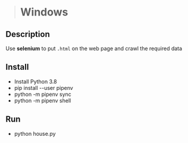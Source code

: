 ># Windows

## Description
Use **selenium** to put `.html` on the web page and crawl the required data

## Install

- Install Python 3.8
- pip install --user pipenv
- python -m pipenv sync
- python -m pipenv shell

## Run
- python house.py

<!-- pyinstaller -F <python file>   # 打包成單執行檔，適合小檔
pyinstaller -D <python file>   # 打包成多個文件，適合框架類程式 -->
